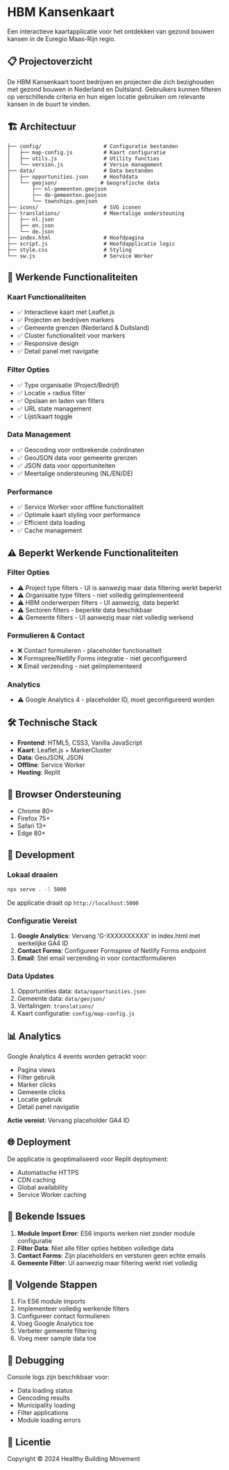 
# HBM Kansenkaart

Een interactieve kaartapplicatie voor het ontdekken van gezond bouwen kansen in de Euregio Maas-Rijn regio.

## 📋 Projectoverzicht

De HBM Kansenkaart toont bedrijven en projecten die zich bezighouden met gezond bouwen in Nederland en Duitsland. Gebruikers kunnen filteren op verschillende criteria en hun eigen locatie gebruiken om relevante kansen in de buurt te vinden.

## 🏗️ Architectuur

```
├── config/                    # Configuratie bestanden
│   ├── map-config.js          # Kaart configuratie
│   ├── utils.js               # Utility functies
│   └── version.js             # Versie management
├── data/                      # Data bestanden
│   ├── opportunities.json     # Hoofddata
│   └── geojson/              # Geografische data
│       ├── nl-gemeenten.geojson
│       ├── de-gemeenten.geojson
│       └── townships.geojson
├── icons/                     # SVG iconen
├── translations/              # Meertalige ondersteuning
│   ├── nl.json
│   ├── en.json
│   └── de.json
├── index.html                 # Hoofdpagina
├── script.js                  # Hoofdapplicatie logic
├── style.css                  # Styling
└── sw.js                      # Service Worker
```

## 🚀 Werkende Functionaliteiten

### Kaart Functionaliteiten
- ✅ Interactieve kaart met Leaflet.js
- ✅ Projecten en bedrijven markers
- ✅ Gemeente grenzen (Nederland & Duitsland)
- ✅ Cluster functionaliteit voor markers
- ✅ Responsive design
- ✅ Detail panel met navigatie

### Filter Opties
- ✅ Type organisatie (Project/Bedrijf)
- ✅ Locatie + radius filter
- ✅ Opslaan en laden van filters
- ✅ URL state management
- ✅ Lijst/kaart toggle

### Data Management
- ✅ Geocoding voor ontbrekende coördinaten
- ✅ GeoJSON data voor gemeente grenzen
- ✅ JSON data voor opportuniteiten
- ✅ Meertalige ondersteuning (NL/EN/DE)

### Performance
- ✅ Service Worker voor offline functionaliteit
- ✅ Optimale kaart styling voor performance
- ✅ Efficient data loading
- ✅ Cache management

## ⚠️ Beperkt Werkende Functionaliteiten

### Filter Opties
- ⚠️ Project type filters - UI is aanwezig maar data filtering werkt beperkt
- ⚠️ Organisatie type filters - niet volledig geïmplementeerd
- ⚠️ HBM onderwerpen filters - UI aanwezig, data beperkt
- ⚠️ Sectoren filters - beperkte data beschikbaar
- ⚠️ Gemeente filters - UI aanwezig maar niet volledig werkend

### Formulieren & Contact
- ❌ Contact formulieren - placeholder functionaliteit
- ❌ Formspree/Netlify Forms integratie - niet geconfigureerd
- ❌ Email verzending - niet geïmplementeerd

### Analytics
- ⚠️ Google Analytics 4 - placeholder ID, moet geconfigureerd worden

## 🛠️ Technische Stack

- **Frontend**: HTML5, CSS3, Vanilla JavaScript
- **Kaart**: Leaflet.js + MarkerCluster
- **Data**: GeoJSON, JSON
- **Offline**: Service Worker
- **Hosting**: Replit

## 📱 Browser Ondersteuning

- Chrome 80+
- Firefox 75+
- Safari 13+
- Edge 80+

## 🔧 Development

### Lokaal draaien
```bash
npx serve . -l 5000
```

De applicatie draait op `http://localhost:5000`

### Configuratie Vereist
1. **Google Analytics**: Vervang 'G-XXXXXXXXXX' in index.html met werkelijke GA4 ID
2. **Contact Forms**: Configureer Formspree of Netlify Forms endpoint
3. **Email**: Stel email verzending in voor contactformulieren

### Data Updates
1. Opportunities data: `data/opportunities.json`
2. Gemeente data: `data/geojson/`
3. Vertalingen: `translations/`
4. Kaart configuratie: `config/map-config.js`

## 📊 Analytics

Google Analytics 4 events worden getrackt voor:
- Pagina views
- Filter gebruik
- Marker clicks
- Gemeente clicks
- Locatie gebruik
- Detail panel navigatie

**Actie vereist**: Vervang placeholder GA4 ID

## 🌐 Deployment

De applicatie is geoptimaliseerd voor Replit deployment:
- Automatische HTTPS
- CDN caching
- Global availability
- Service Worker caching

## 🔧 Bekende Issues

1. **Module Import Error**: ES6 imports werken niet zonder module configuratie
2. **Filter Data**: Niet alle filter opties hebben volledige data
3. **Contact Forms**: Zijn placeholders en versturen geen echte emails
4. **Gemeente Filter**: UI aanwezig maar filtering werkt niet volledig

## 🚀 Volgende Stappen

1. Fix ES6 module imports
2. Implementeer volledig werkende filters
3. Configureer contact formulieren
4. Voeg Google Analytics toe
5. Verbeter gemeente filtering
6. Voeg meer sample data toe

## 🐛 Debugging

Console logs zijn beschikbaar voor:
- Data loading status
- Geocoding results
- Municipality loading
- Filter applications
- Module loading errors

## 📄 Licentie

Copyright © 2024 Healthy Building Movement
